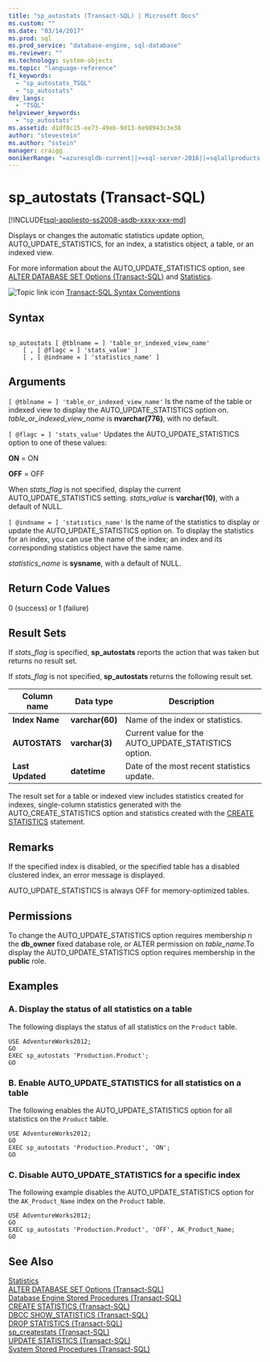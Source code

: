 ```yaml
---
title: "sp_autostats (Transact-SQL) | Microsoft Docs"
ms.custom: ""
ms.date: "03/14/2017"
ms.prod: sql
ms.prod_service: "database-engine, sql-database"
ms.reviewer: ""
ms.technology: system-objects
ms.topic: "language-reference"
f1_keywords: 
  - "sp_autostats_TSQL"
  - "sp_autostats"
dev_langs: 
  - "TSQL"
helpviewer_keywords: 
  - "sp_autostats"
ms.assetid: d1df8c15-ee73-49eb-9d13-6e98943c3e38
author: "stevestein"
ms.author: "sstein"
manager: craigg
monikerRange: "=azuresqldb-current||>=sql-server-2016||=sqlallproducts-allversions||>=sql-server-linux-2017||=azuresqldb-mi-current"
---
```

# sp_autostats (Transact-SQL)
[!INCLUDE[tsql-appliesto-ss2008-asdb-xxxx-xxx-md](../../includes/tsql-appliesto-ss2008-asdb-xxxx-xxx-md.md)]

  Displays or changes the automatic statistics update option, AUTO_UPDATE_STATISTICS, for an index, a statistics object, a table, or an indexed view.  
  
 For more information about the AUTO_UPDATE_STATISTICS option, see [ALTER DATABASE SET Options &#40;Transact-SQL&#41;](../../t-sql/statements/alter-database-transact-sql-set-options.md) and [Statistics](../../relational-databases/statistics/statistics.md).  
  
 ![Topic link icon](../../database-engine/configure-windows/media/topic-link.gif "Topic link icon") [Transact-SQL Syntax Conventions](../../t-sql/language-elements/transact-sql-syntax-conventions-transact-sql.md)  
  
## Syntax  
  
```  
  
sp_autostats [ @tblname = ] 'table_or_indexed_view_name'   
    [ , [ @flagc = ] 'stats_value' ]   
    [ , [ @indname = ] 'statistics_name' ]  
```  
  
## Arguments  
`[ @tblname = ] 'table_or_indexed_view_name'`
 Is the name of the table or indexed view to display the AUTO_UPDATE_STATISTICS option on. *table_or_indexed_view_name* is **nvarchar(776)**, with no default.  
  
`[ @flagc = ] 'stats_value'`
 Updates the AUTO_UPDATE_STATISTICS option to one of these values:  
  
 **ON** = ON  
  
 **OFF** = OFF  
  
 When *stats_flag* is not specified, display the current AUTO_UPDATE_STATISTICS setting. *stats_value* is **varchar(10)**, with a default of NULL.  
  
`[ @indname = ] 'statistics_name'`
 Is the name of the statistics to display or update the AUTO_UPDATE_STATISTICS option on. To display the statistics for an index, you can use the name of the index; an index and its corresponding statistics object have the same name.  
  
 *statistics_name* is **sysname**, with a default of NULL.  
  
## Return Code Values  
 0 (success) or 1 (failure)  
  
## Result Sets  
 If *stats_flag* is specified, **sp_autostats** reports the action that was taken but returns no result set.  
  
 If *stats_flag* is not specified, **sp_autostats** returns the following result set.  
  
|Column name|Data type|Description|  
|-----------------|---------------|-----------------|  
|**Index Name**|**varchar(60)**|Name of the index or statistics.|  
|**AUTOSTATS**|**varchar(3)**|Current value for the AUTO_UPDATE_STATISTICS option.|  
|**Last Updated**|**datetime**|Date of the most recent statistics update.|  
  
 The result set for a table or indexed view includes statistics created for indexes, single-column statistics generated with the AUTO_CREATE_STATISTICS option and statistics created with the [CREATE STATISTICS](../../t-sql/statements/create-statistics-transact-sql.md) statement.  
  
## Remarks  
 If the specified index is disabled, or the specified table has a disabled clustered index, an error message is displayed.  
  
 AUTO_UPDATE_STATISTICS is always OFF for memory-optimized tables.  
  
## Permissions  
 To change the AUTO_UPDATE_STATISTICS option requires membership n the **db_owner** fixed database role, or ALTER permission on *table_name*.To display the AUTO_UPDATE_STATISTICS option requires membership in the **public** role.  
  
## Examples  
  
### A. Display the status of all statistics on a table  
 The following displays the status of all statistics on the `Product` table.  
  
```  
USE AdventureWorks2012;  
GO  
EXEC sp_autostats 'Production.Product';  
GO  
```  
  
### B. Enable AUTO_UPDATE_STATISTICS for all statistics on a table  
 The following enables the AUTO_UPDATE_STATISTICS option for all statistics on the `Product` table.  
  
```  
USE AdventureWorks2012;  
GO  
EXEC sp_autostats 'Production.Product', 'ON';  
GO  
```  
  
### C. Disable AUTO_UPDATE_STATISTICS for a specific index  
 The following example disables the AUTO_UPDATE_STATISTICS option for the `AK_Product_Name` index on the `Product` table.  
  
```  
USE AdventureWorks2012;  
GO  
EXEC sp_autostats 'Production.Product', 'OFF', AK_Product_Name;  
GO  
```  
  
## See Also  
 [Statistics](../../relational-databases/statistics/statistics.md)   
 [ALTER DATABASE SET Options &#40;Transact-SQL&#41;](../../t-sql/statements/alter-database-transact-sql-set-options.md)   
 [Database Engine Stored Procedures &#40;Transact-SQL&#41;](../../relational-databases/system-stored-procedures/database-engine-stored-procedures-transact-sql.md)   
 [CREATE STATISTICS &#40;Transact-SQL&#41;](../../t-sql/statements/create-statistics-transact-sql.md)   
 [DBCC SHOW_STATISTICS &#40;Transact-SQL&#41;](../../t-sql/database-console-commands/dbcc-show-statistics-transact-sql.md)   
 [DROP STATISTICS &#40;Transact-SQL&#41;](../../t-sql/statements/drop-statistics-transact-sql.md)   
 [sp_createstats &#40;Transact-SQL&#41;](../../relational-databases/system-stored-procedures/sp-createstats-transact-sql.md)   
 [UPDATE STATISTICS &#40;Transact-SQL&#41;](../../t-sql/statements/update-statistics-transact-sql.md)   
 [System Stored Procedures &#40;Transact-SQL&#41;](../../relational-databases/system-stored-procedures/system-stored-procedures-transact-sql.md)  
  
  
